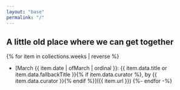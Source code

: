 ```yaml
---
layout: "base"
permalink: "/"
---
```

## A little old place where we can get together

{% for item in collections.weeks | reverse %}
  - [March {{ item.date | ofMarch | ordinal }}</a>: {{ item.data.title or item.data.fallbackTitle }}{% if item.data.curator %}, by {{ item.data.curator }}{% endif %}]({{ item.url }})
{%- endfor -%}
